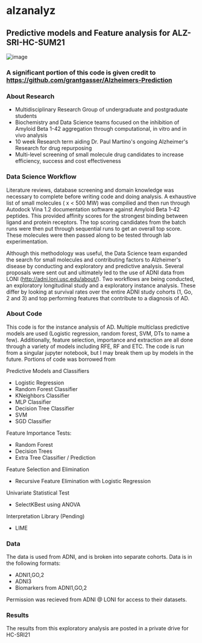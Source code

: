 # alzanalyz
## Predictive models and Feature analysis for ALZ-SRI-HC-SUM21

![image](https://user-images.githubusercontent.com/60203620/125088082-12821600-e09b-11eb-8fdc-a7f106a35b6d.png)

### A significant portion of this code is given credit to https://github.com/grantgasser/Alzheimers-Prediction 

### About Research
- Multidisciplinary Research Group of undergraduate and postgraduate students 
- Biochemistry and Data Science teams focused on the inhibition of Amyloid Beta 1-42 aggregation through computational, in vitro and in vivo analysis
- 10 week Research term aiding Dr. Paul Martino's ongoing Alzheimer's Research for drug repurposing 
- Multi-level screening of small molecule drug candidates to increase efficiency, success and cost effectiveness

### Data Science Workflow 
Literature reviews, database screening and domain knowledge was necessary to complete before writing code and doing analysis. A exhaustive list of small molecules ( x < 500 MW) was compilied and then run through Autodock Vina 1.2 documentation software against Amyloid Beta 1-42 peptides. This provided affinity scores for the strongest binding between ligand and protein receptors. The top scoring candidates from the batch runs were then put through sequential runs to get an overall top score. These molecules were then passed along to be tested through lab experimentation. 

Although this methodology was useful, the Data Science team expanded the search for small molecules and contributing factors to Alzheimer's disease by conducting and exploratory and predictive analysis. Several proposals were sent out and ultimately led to the use of ADNI data from LONI (http://adni.loni.usc.edu/about/). Two workflows are being conducted, an exploratory longitudinal study and a exploratory instance analysis. These differ by looking at survival rates over the entire ADNI study cohorts (1, Go, 2 and 3) and top performing features that contribute to a diagnosis of AD. 

### About Code 
This code is for the instance analysis of AD. Multiple multiclass predictive models are used (Logistic regression, random forest, SVM, DTs to name a few). Additionally, feature selection, importance and extraction are all done through a variety of models including RFE, RF and ETC. The code is run from a singular jupyter notebook, but I may break them up by models in the future. 
Portions of code was borrowed from 

Predictive Models and Classifiers 
- Logistic Regression 
- Random Forest Classifier
- KNeighbors Classifier
- MLP Classifier
- Decision Tree Classifier
- SVM
- SGD Classifier

Feature Importance Tests: 
- Random Forest 
- Decision Trees
- Extra Tree Classifier / Prediction 

Feature Selection and Elimination 
- Recursive Feature Elimination with Logistic Regression

Univariate Statistical Test
- SelectKBest using ANOVA 

Interpretation Library (Pending)
- LIME 

### Data 
The data is used from ADNI, and is broken into separate cohorts. Data is in the following formats: 

- ADNI1,GO,2
- ADNI3 
- Biomarkers from ADNI1,GO,2

Permission was recieved from ADNI @ LONI for access to their datasets. 

### Results 
The results from this exploratory analysis are posted in a private drive for HC-SRI21 
